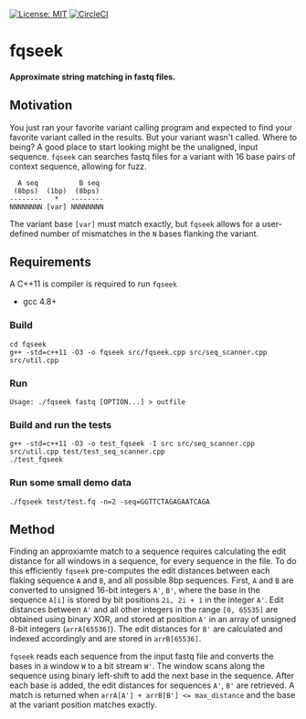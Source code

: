 [![License: MIT](https://img.shields.io/badge/License-MIT-yellow.svg)](https://opensource.org/licenses/MIT)
[![CircleCI](https://circleci.com/gh/davisem/fqseek.svg?style=shield)](https://circleci.com/gh/davisem/fqseek/master)


# fqseek
#### Approximate string matching in fastq files. 


## Motivation
You just ran your favorite variant calling program and expected to find your favorite variant called in the results. But your variant wasn't called. Where to being? A good place to start looking might be the unaligned, input sequence. `fqseek` can searches fastq files for a variant with 16 base pairs of context sequence, allowing for fuzz.

```
  A seq          B seq
 (8bps)  (1bp)  (8bps)       
--------   *   --------   
NNNNNNNN [var] NNNNNNNN
```
The variant base `[var]`  must match exactly, but `fqseek` allows for a user-defined number of mismatches in the `N` bases flanking the variant.

## Requirements
A C++11 is compiler is required to run `fqseek`
* gcc 4.8+

### Build
```
cd fqseek
g++ -std=c++11 -O3 -o fqseek src/fqseek.cpp src/seq_scanner.cpp src/util.cpp
```

### Run
```
Usage: ./fqseek fastq [OPTION...] > outfile
```

### Build and run the tests
```
g++ -std=c++11 -O3 -o test_fqseek -I src src/seq_scanner.cpp src/util.cpp test/test_seq_scanner.cpp
./test_fqseek
```

### Run some small demo data
```
./fqseek test/test.fq -n=2 -seq=GGTTCTAGAGAATCAGA
```

## Method
Finding an approxiamte match to a sequence requires calculating the edit distance for all windows in a sequence, for every sequence in the file. To do this efficiently `fqseek` pre-computes the edit distances between each flaking sequence `A` and `B`, and all possible 8bp sequences. First, `A` and `B` are converted to unsigned 16-bit integers `A'`, `B'`, where the base in the sequence `A[i]` is stored by bit positions `2i, 2i + 1` in the integer `A'`. Edit distances between `A'` and all other integers in the range `[0, 65535]` are obtained using binary XOR, and stored at position `A'` in an array of unsigned 8-bit integers (`arrA[65536]`). The edit distances for `B'` are calculated and indexed accordingly and are stored in `arrB[65536]`.

`fqseek` reads each sequence from the input fastq file and converts the bases in a window `W` to a bit stream `W'`. The window scans along the sequence using binary left-shift to add the next base in the sequence. After each base is added, the edit distances for sequences `A'`, `B'` are retrieved. A match is returned when `arrA[A'] + arrB[B'] <= max_distance` and the base at the variant position matches exactly.

